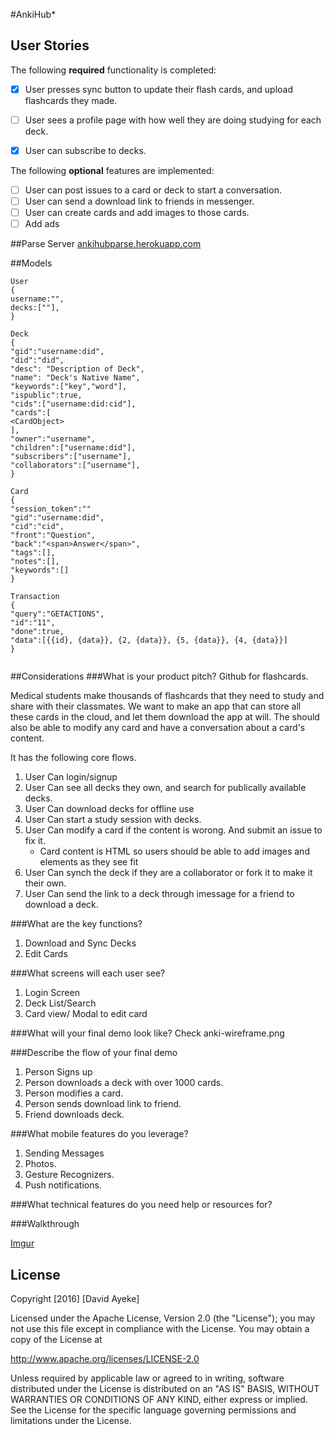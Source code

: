 #AnkiHub*

## User Stories

The following **required** functionality is completed:

- [x] User presses sync button to update their flash cards, and upload flashcards they made.
- [ ] User sees a profile page with how well they are doing studying for each deck.
- [x] User can subscribe to decks.


The following **optional** features are implemented:

- [ ] User can post issues to a card or deck to start a conversation. 
- [ ] User can send a download link to friends in messenger.
- [ ] User can create cards and add images to those cards. 
- [ ] Add ads

##Parse Server
[ankihubparse.herokuapp.com](ankihubparse.herokuapp.com)

##Models
```
User
{
username:"",
decks:[""],
}

Deck
{
"gid":"username:did",
"did":"did",
"desc": "Description of Deck",
"name": "Deck's Native Name",
"keywords":["key","word"],
"ispublic":true,
"cids":["username:did:cid"],
"cards":[
<CardObject>
],
"owner":"username",
"children":["username:did"],
"subscribers":["username"],
"collaborators":["username"],
}

Card
{   
"session_token":""
"gid":"username:did",
"cid":"cid",
"front":"Question",
"back":"<span>Answer</span>",
"tags":[],
"notes":[],
"keywords":[]
}

Transaction
{
"query":"GETACTIONS",
"id":"11",
"done":true,
"data":[{{id}, {data}}, {2, {data}}, {5, {data}}, {4, {data}}]
}


```

##Considerations
###What is your product pitch?
Github for flashcards. 

Medical students make thousands of flashcards that they need to study and share with their classmates.
We want to make an app that can store all these cards in the cloud, and let them download the app at will.
The should also be able to modify any card and have a conversation about a card's content. 

It has the following core flows.

1. User Can login/signup
2. User Can see all decks they own, and search for publically available decks.
3. User Can download decks for offline use
4. User Can start a study session with decks.
5. User Can modify a card if the content is worong. And submit an issue to fix it. 
    - Card content is HTML so users should be able to add images and elements as they see fit
6. User Can synch the deck if they are a collaborator or fork it to make it their own.
7. User Can send the link to a deck through imessage for a friend to download a deck.

###What are the key functions?
1. Download and Sync Decks
2. Edit Cards

###What screens will each user see?
1. Login Screen
2. Deck List/Search
3. Card view/ Modal to edit card

###What will your final demo look like?
Check anki-wireframe.png

###Describe the flow of your final demo
1. Person Signs up
2. Person downloads a deck with over 1000 cards.
3. Person modifies a card.
4. Person sends download link to friend. 
5. Friend downloads deck. 

###What mobile features do you leverage?
1. Sending Messages
2. Photos.
3. Gesture Recognizers.
4. Push notifications. 

###What technical features do you need help or resources for?

###Walkthrough

[Imgur](http://i.imgur.com/HUxUySN.gifv)

## License

Copyright [2016] [David Ayeke]

Licensed under the Apache License, Version 2.0 (the "License");
you may not use this file except in compliance with the License.
You may obtain a copy of the License at

http://www.apache.org/licenses/LICENSE-2.0

Unless required by applicable law or agreed to in writing, software
distributed under the License is distributed on an "AS IS" BASIS,
WITHOUT WARRANTIES OR CONDITIONS OF ANY KIND, either express or implied.
See the License for the specific language governing permissions and
limitations under the License.
